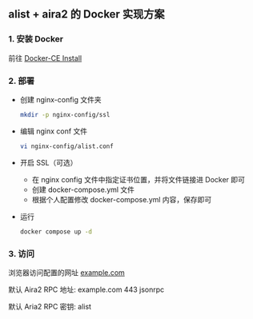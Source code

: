 ## alist + aira2 的 Docker 实现方案

### 1. 安装 Docker

前往 [Docker-CE Install](https://docs.docker.com/engine/install/)

### 2. 部署

* 创建 nginx-config 文件夹

  ```bash
  mkdir -p nginx-config/ssl
  ```
* 编辑 nginx conf 文件

  ```bash
  vi nginx-config/alist.conf
  ```
* 开启 SSL（可选）

  * 在 nginx config 文件中指定证书位置，并将文件链接进 Docker 即可
  * 创建 docker-compose.yml 文件
  * 根据个人配置修改 docker-compose.yml 内容，保存即可
* 运行

  ```bash
  docker compose up -d
  ```

### 3. 访问

浏览器访问配置的网址 [example.com](example.com)

默认 Aira2 RPC 地址: example.com 443 jsonrpc

默认 Aria2 RPC 密钥: alist
